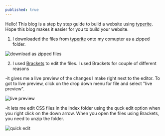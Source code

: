 ```yaml
---
published: true
---
```

Hello!
This blog is a step by step guide to build a website using [typerite](https://www.styleshout.com/free-templates/typerite/). Hope this blog makes it easier for you to build your website.

1. I downloaded the files from [typerite](https://www.styleshout.com/free-templates/typerite/) onto my comupter as a zipped folder. 

![download as zipped files]({{site.baseurl}}/assets/images/typerite_downloaded_files_typerite_mycomp.PNG)

2. I used [Brackets](http://brackets.io/) to edit the files. I used Brackets for couple of different reasons

-it gives me a live preview of the changes I make right next to the editor. To got to live preview, click on the drop down menu for file and select "live preview".

![live preview]({{site.baseurl}}/assets/images/typerite_bracket_live_preview.PNG)


-it lets me edit CSS files in the Index folder using the quck edit option when you right click on the down arrow.
When you open the files using Brackets, you need to unzip the folder.

![quick edit]({{site.baseurl}}/assets/images/typerite_quickedit.PNG)
